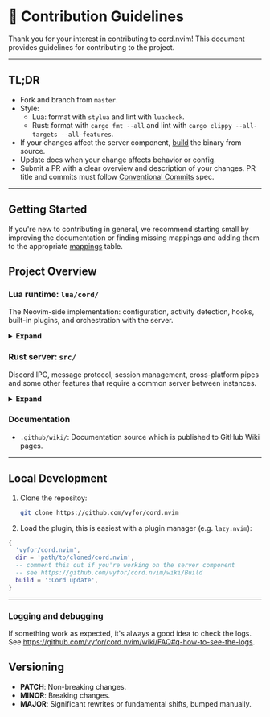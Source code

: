 # 📗 Contribution Guidelines

Thank you for your interest in contributing to cord.nvim! This document provides guidelines for contributing to the project.

---

## TL;DR

- Fork and branch from `master`.
- Style:
  - Lua: format with `stylua` and lint with `luacheck`.
  - Rust: format with `cargo fmt --all` and lint with `cargo clippy --all-targets --all-features`.
- If your changes affect the server component, [build](./Build.md) the binary from source.
- Update docs when your change affects behavior or config.
- Submit a PR with a clear overview and description of your changes. PR title and commits must follow [Conventional Commits](https://www.conventionalcommits.org/) spec.

---

## Getting Started

If you're new to contributing in general, we recommend starting small by improving the documentation or finding missing mappings and adding them to the appropriate [mappings](./lua/cord/plugin/activity/mappings.lua) table.

## Project Overview

### Lua runtime: `lua/cord/`
The Neovim-side implementation: configuration, activity detection, hooks, built-in plugins, and orchestration with the server.

<details>
<summary><strong>Expand</strong></summary>

- `lua/cord/api/`
  - `command.lua`: `:Cord ...` user commands.
  - `config.lua`: Config validation for health checks.
  - `plugin.lua`: Plugin API.
  - `icon.lua`: Icon API.
- `lua/cord/core/`
  - `async/`: Async/Futures helpers on top of coroutines.
  - `uv/`: Thin wrappers over libuv based on the Futures system above.
- `lua/cord/plugin/`
  - `activity/`: Core activity system
    - `mappings.lua`: Buffer/filetype/context mappings.
    - `manager.lua`: Builds/schedules/sends activities; idle handling; queueing.
    - `hooks.lua`: Hook registration and execution used by the manager.
    - `init.lua`: Aggregates the activity subsystem, builds the Activity object.
  - `config/`: Runtime config layer (`init.lua`, `util.lua`) for merge/override logic.
  - `constants/`: Constants and enums used across the plugin.
  - `fs/workspace.lua`: Workspace discovery from root markers (`.git`, `.hg`, `.svn`, etc.).
  - `log/`: Logging backends
    - `init.lua`: Logger facade.
    - `file.lua`: File logger.
    - `notify.lua`: `:messages` logger.
- `lua/cord/plugins/` Built-in plugins
- `lua/cord/server/`
  - `init.lua`: High-level server lifecycle: connect, restart, shutdown, and integration with events.
  - `event/receiver.lua` / `event/sender.lua`: Message bus between Lua and Rust server.
  - `spawn/`: Spawning the server process.
  - `update/`: Fetch/build/update the server executable.
  - `fs/`: Server-related path management.

</details>

### Rust server: `src/`
Discord IPC, message protocol, session management, cross-platform pipes and some other features that require a common server between instances.

<details>
<summary><strong>Expand</strong></summary>

- `cord.rs`: Server runtime: session lifecycle, event loop, and client coordination.
- `cli/`: CLI arguments and error handling.
- `ipc/`
  - `discord/`: Discord RPC client.
  - `pipe/`: Cross-platform pipe layer used to communicate with Neovim Lua plugin.
- `messages/` Events/messages.
  - `events/client/`: Messages from Lua -> server (`connect`, `initialize`, `update_activity`, `clear_activity`, `disconnect`, `shutdown`).
  - `events/server/`: Messages from server -> Lua (`ready`, `log`, `disconnect`).
  - `events/local/`: Internal messaging.
- `presence/` Discord Rich Presence models.
  - `activity.rs`: Activity object.
  - `packet.rs`: Packet with the Activity object.
- `protocol/`
  - `json/` and `msgpack/`: Serialization/deserialization.
- `session/`: Session management (one server for multiple Neovim instances).
- `types/`: Shared types, including the config struct.
- `util/`: Lockfile (to enforce single instance), logger, macros, and other utils.

</details>

### Documentation
- `.github/wiki/`: Documentation source which is published to GitHub Wiki pages.

---

## Local Development

1. Clone the repositoy:
   ```bash
   git clone https://github.com/vyfor/cord.nvim
   ```

2. Load the plugin, this is easiest with a plugin manager (e.g. `lazy.nvim`):

```lua
{
  'vyfor/cord.nvim',
  dir = 'path/to/cloned/cord.nvim',
  -- comment this out if you're working on the server component
  -- see https://github.com/vyfor/cord.nvim/wiki/Build
  build = ':Cord update',
}
```

---

### Logging and debugging

If something work as expected, it's always a good idea to check the logs. See https://github.com/vyfor/cord.nvim/wiki/FAQ#q-how-to-see-the-logs.

## Versioning

- **PATCH**: Non-breaking changes.
- **MINOR**: Breaking changes.
- **MAJOR**: Significant rewrites or fundamental shifts, bumped manually.
